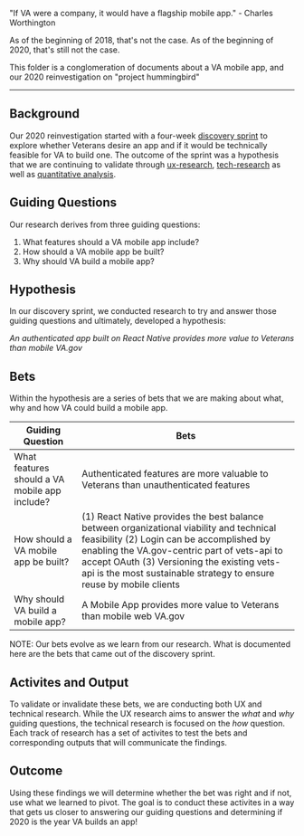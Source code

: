 "If VA were a company, it would have a flagship mobile app." - Charles Worthington

As of the beginning of 2018, that's not the case. As of the beginning of 2020, that's still not the case.

This folder is a conglomeration of documents about a VA mobile app, and our 2020 reinvestigation on "project hummingbird"

---

## Background
Our 2020 reinvestigation started with a four-week [discovery sprint](https://github.com/department-of-veterans-affairs/va.gov-team/tree/master/products/va-mobile-app/discovery-sprint) to explore whether Veterans desire an app and if it would be technically feasible for VA to build one. The outcome of the sprint was a hypothesis that we are continuing to validate through [ux-research](https://github.com/department-of-veterans-affairs/va.gov-team/blob/master/products/va-mobile-app/ux-research/research-plan.md), [tech-research](https://github.com/department-of-veterans-affairs/va.gov-team/tree/master/products/va-mobile-app/tech-research) as well as [quantitative analysis](https://github.com/department-of-veterans-affairs/va.gov-team/tree/master/products/va-mobile-app/quant-analysis).

## Guiding Questions
Our research derives from three guiding questions:
1. What features should a VA mobile app include?
2. How should a VA mobile app be built?
3. Why should VA build a mobile app?

## Hypothesis
In our discovery sprint, we conducted research to try and answer those guiding questions and ultimately, developed a hypothesis:

*An authenticated app built on React Native provides more value to Veterans than mobile VA.gov*

## Bets
Within the hypothesis are a series of bets that we are making about what, why and how VA could build a mobile app. 


| Guiding Question  | Bets|
| ------------- | ------------- |
| What features should a VA mobile app include?  | Authenticated features are more valuable to Veterans than unauthenticated features  |
| How should a VA mobile app be built?  | (1) React Native provides the best balance between organizational viability and technical feasibility (2) Login can be accomplished by enabling the VA.gov-centric part of vets-api to accept OAuth (3) Versioning the existing vets-api is the most sustainable strategy to ensure reuse by mobile clients|
| Why should VA build a mobile app?  | A Mobile App provides more value to Veterans than mobile web VA.gov  |

NOTE: Our bets evolve as we learn from our research. What is documented here are the bets that came out of the discovery sprint.

## Activites and Output
To validate or invalidate these bets, we are conducting both UX and technical research. While the UX research aims to answer the *what* and *why* guiding questions, the technical research is focused on the *how* question. Each track of research has a set of activites to test the bets and corresponding outputs that will communicate the findings. 

## Outcome
Using these findings we will determine whether the bet was right and if not, use what we learned to pivot. The goal is to conduct these activites in a way that gets us closer to answering our guiding questions and determining if 2020 is the year VA builds an app!
